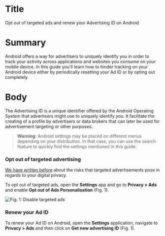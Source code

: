 # Title #
Opt out of targeted ads and renew your Advertising ID on Android

# Summary #
Android offers a way for advertisers to uniquely identify you in order to track your activity across applications and websites you consume on your mobile device. In this guide you'll learn how to hinder tracking on your Android device either by periodically resetting your Ad ID or by opting out completely.

# Body #
The Advertising ID is a unique identifier offered by the Android Operating System that advertisers might use to uniquely identify you. It facilitate the creating of a profile by advertisers or data brokers that can later be used for advertisement targeting or other purposes.

> **Warning**: Android settings may be placed on different menus depending on your distribution. In that case, you can use the search feature to quickly find the settings mentioned in this guide.

### Opt out of targeted advertising ###
[We have written before][1] about the risks that targeted advertisements pose in regards to your digital privacy.

To opt out of targeted ads, open the **Settings** app and go to **Privacy > Ads** and enable **Opt out of Ads Personalisation** (Fig. 1).

![Fig. 1: Disable targeted ads](../../images/Android/android-ads-opt-out.jpg?raw=true)

  

### Renew your Ad ID ###
To renew your Ad ID on Android, open the **Settings** application, navigate to **Privacy > Ads** and then click on **Get new advertising ID** (Fig. 1).

[1]: https://privacyinternational.org/explainer/2976/how-do-tracking-companies-know-what-you-did-last-summer
